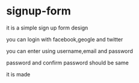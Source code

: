 # signup-form

it is a simple sign up form design

you can login with facebook,geogle and twitter

you can enter using username,email and password

password and confirm password should be same

it is made
